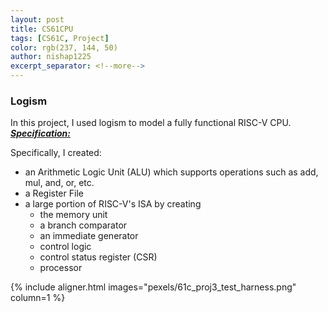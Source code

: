 ```yaml
---
layout: post
title: CS61CPU
tags: [CS61C, Project]
color: rgb(237, 144, 50)
author: nishap1225
excerpt_separator: <!--more-->
---
```

### Logism
<!--more-->

In this project, I used logism to model a fully functional RISC-V CPU.   
[***Specification:***](https://cs61c.org/fa20/projects/proj3/)

Specifically, I created:  
- an Arithmetic Logic Unit (ALU) which supports operations such as add, mul, and, or, etc.
- a Register File
- a large portion of RISC-V's ISA by creating  
  - the memory unit
  - a branch comparator
  - an immediate generator
  - control logic
  - control status register (CSR)
  - processor

{% include aligner.html images="pexels/61c_proj3_test_harness.png" column=1 %}  
